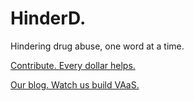 # HinderD.

Hindering drug abuse, one word at a time.

[Contribute. Every dollar helps.](https://gofund.me/2f507f1a)

[Our blog. Watch us build VAaS.](https://blog.hinderd.org)


